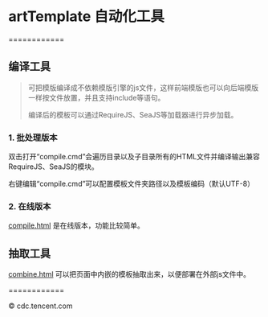 # artTemplate 自动化工具
============

## 编译工具

> 可把模版编译成不依赖模版引擎的js文件，这样前端模版也可以向后端模版一样按文件放置，并且支持include等语句。
> 
> 编译后的模板可以通过RequireJS、SeaJS等加载器进行异步加载。

### 1. 批处理版本

双击打开“compile.cmd”会遍历目录以及子目录所有的HTML文件并编译输出兼容RequireJS、SeaJS的模块。

右键编辑“compile.cmd”可以配置模板文件夹路径以及模板编码（默认UTF-8）

### 2. 在线版本

[compile.html](http://aui.github.com/artTemplate/tools/compile.html) 是在线版本，功能比较简单。


## 抽取工具

[combine.html](http://aui.github.com/artTemplate/tools/combine.html) 可以把页面中内嵌的模板抽取出来，以便部署在外部js文件中。

============

© cdc.tencent.com
